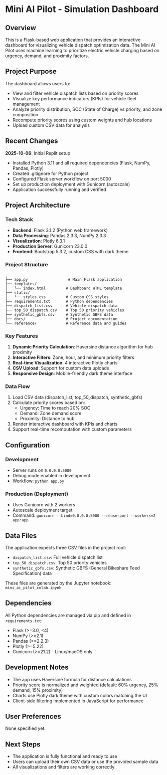 # Mini AI Pilot - Simulation Dashboard

## Overview
This is a Flask-based web application that provides an interactive dashboard for visualizing vehicle dispatch optimization data. The Mini AI Pilot uses machine learning to prioritize electric vehicle charging based on urgency, demand, and proximity factors.

## Project Purpose
The dashboard allows users to:
- View and filter vehicle dispatch lists based on priority scores
- Visualize key performance indicators (KPIs) for vehicle fleet management
- Analyze priority distribution, SOC (State of Charge) vs priority, and zone composition
- Recompute priority scores using custom weights and hub locations
- Upload custom CSV data for analysis

## Recent Changes
**2025-10-06**: Initial Replit setup
- Installed Python 3.11 and all required dependencies (Flask, NumPy, Pandas, Plotly)
- Created .gitignore for Python project
- Configured Flask server workflow on port 5000
- Set up production deployment with Gunicorn (autoscale)
- Application successfully running and verified

## Project Architecture

### Tech Stack
- **Backend**: Flask 3.1.2 (Python web framework)
- **Data Processing**: Pandas 2.3.3, NumPy 2.3.3
- **Visualization**: Plotly 6.3.1
- **Production Server**: Gunicorn 23.0.0
- **Frontend**: Bootstrap 5.3.2, custom CSS with dark theme

### Project Structure
```
.
├── app.py                  # Main Flask application
├── templates/
│   └── index.html         # Dashboard HTML template
├── static/
│   └── styles.css         # Custom CSS styles
├── requirements.txt       # Python dependencies
├── dispatch_list.csv      # Vehicle dispatch data
├── top_50_dispatch.csv    # Top 50 priority vehicles
├── synthetic_gbfs.csv     # Synthetic GBFS data
├── docs/                  # Project documentation
└── reference/             # Reference data and guides
```

### Key Features
1. **Dynamic Priority Calculation**: Haversine distance algorithm for hub proximity
2. **Interactive Filters**: Zone, hour, and minimum priority filters
3. **Real-time Visualization**: 4 interactive Plotly charts
4. **CSV Upload**: Support for custom data uploads
5. **Responsive Design**: Mobile-friendly dark theme interface

### Data Flow
1. Load CSV data (dispatch_list, top_50_dispatch, synthetic_gbfs)
2. Calculate priority scores based on:
   - Urgency: Time to reach 20% SOC
   - Demand: Zone demand score
   - Proximity: Distance to hub
3. Render interactive dashboard with KPIs and charts
4. Support real-time recomputation with custom parameters

## Configuration

### Development
- Server runs on `0.0.0.0:5000`
- Debug mode enabled in development
- Workflow: `python app.py`

### Production (Deployment)
- Uses Gunicorn with 2 workers
- Autoscale deployment target
- Command: `gunicorn --bind=0.0.0.0:5000 --reuse-port --workers=2 app:app`

## Data Files
The application expects three CSV files in the project root:
- `dispatch_list.csv`: Full vehicle dispatch list
- `top_50_dispatch.csv`: Top 50 priority vehicles
- `synthetic_gbfs.csv`: Synthetic GBFS (General Bikeshare Feed Specification) data

These files are generated by the Jupyter notebook: `mini_ai_pilot_colab.ipynb`

## Dependencies
All Python dependencies are managed via pip and defined in `requirements.txt`:
- Flask (>=3.0, <4)
- NumPy (>=2.1)
- Pandas (>=2.2.3)
- Plotly (>=5.22)
- Gunicorn (>=21.2) - Linux/macOS only

## Development Notes
- The app uses Haversine formula for distance calculations
- Priority score is normalized and weighted (default: 60% urgency, 25% demand, 15% proximity)
- Charts use Plotly dark theme with custom colors matching the UI
- Client-side filtering implemented in JavaScript for performance

## User Preferences
None specified yet.

## Next Steps
- The application is fully functional and ready to use
- Users can upload their own CSV data or use the provided sample data
- All visualizations and filters are working correctly
